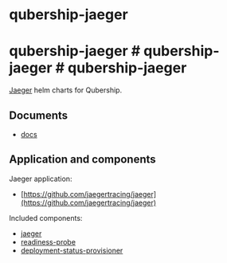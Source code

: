# qubership-jaeger 
# qubership-jaeger # qubership-jaeger # qubership-jaeger 

[Jaeger](https://github.com/jaegertracing/jaeger) helm charts for Qubership.

## Documents

* [docs](docs)

## Application and components

Jaeger application:

* [https://github.com/jaegertracing/jaeger](https://github.com/jaegertracing/jaeger)

Included components:

* [jaeger](https://github.com/jaegertracing/jaeger)
* [readiness-probe](readiness-probe)
* [deployment-status-provisioner](https://github.com/Netcracker/qubership-deployment-status-provisioner)
